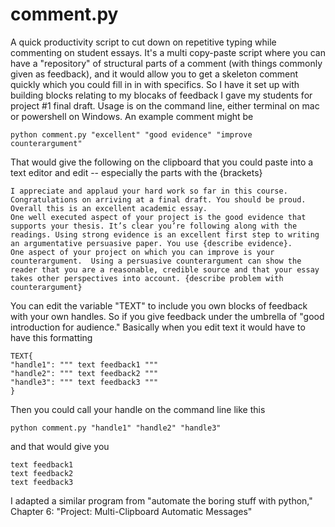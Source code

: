 # comment.py
A quick productivity script to cut down on repetitive typing while commenting on student essays. It's a multi copy-paste script where you can have a "repository" of structural parts of a comment (with things commonly given as feedback), and it would allow you to get a skeleton comment quickly which you could fill in in with specifics. So I have it set up with building blocks relating to my blocaks of feedback I gave my students for project #1 final draft. Usage is on the command line, either terminal on mac or powershell on Windows. An example comment might be 

	python comment.py "excellent" "good evidence" "improve counterargument"

That would give the following on the clipboard that you could paste into a text editor and edit -- especially the parts with the {brackets}

	I appreciate and applaud your hard work so far in this course. Congratulations on arriving at a final draft. You should be proud. Overall this is an excellent academic essay. 
	One well executed aspect of your project is the good evidence that supports your thesis. It’s clear you’re following along with the readings. Using strong evidence is an excellent first step to writing an argumentative persuasive paper. You use {describe evidence}. 
	One aspect of your project on which you can improve is your counterargument.  Using a persuasive counterargument can show the reader that you are a reasonable, credible source and that your essay takes other perspectives into account. {describe problem with counterargument}


You can edit the variable "TEXT" to include you own blocks of feedback with your own handles. So if you give feedback under the umbrella of "good introduction for audience." Basically when you edit text it would have to have this formatting

	TEXT{
	"handle1": """ text feedback1 """
	"handle2": """ text feedback2 """
	"handle3": """ text feedback3 """
	}
	
Then you could call your handle on the command line like this

	python comment.py "handle1" "handle2" "handle3"

and that would give you

	text feedback1
	text feedback2
	text feedback3


I adapted a similar program from "automate the boring stuff with python," Chapter 6: "Project: Multi-Clipboard Automatic Messages"
